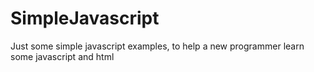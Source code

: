 SimpleJavascript
================

Just some simple javascript examples, to help a new programmer learn some javascript and html
